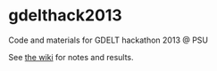 gdelthack2013
=============

Code and materials for GDELT hackathon 2013 @ PSU

See [the wiki](https://github.com/alexhanna/gdelthack2013/wiki) for notes and results.
